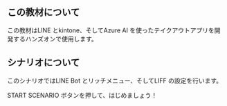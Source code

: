 ## この教材について

この教材はLINE とkintone、そしてAzure AI を使ったテイクアウトアプリを開発するハンズオンで使用します。

## シナリオについて

このシナリオではLINE Bot とリッチメニュー、そしてLIFF の設定を行います。

START SCENARIO ボタンを押して、はじめましょう！